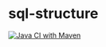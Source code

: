 # sql-structure

[![Java CI with Maven](https://github.com/GideonLeGrange/java-sql-structure/actions/workflows/maven.yml/badge.svg)](https://github.com/GideonLeGrange/java-sql-structure/actions/workflows/maven.yml)


